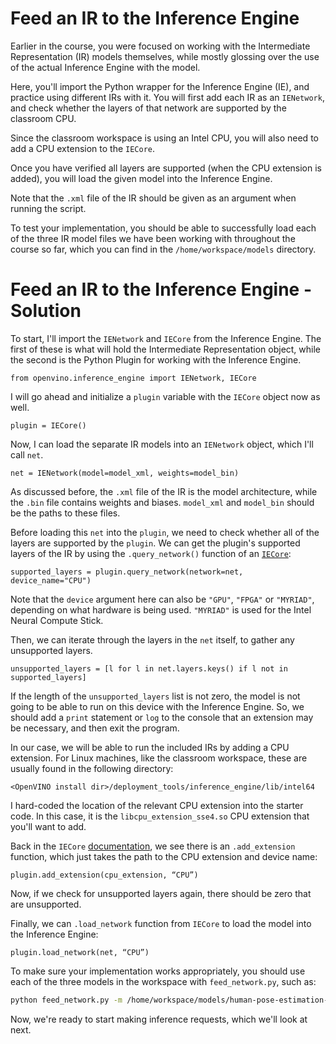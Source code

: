 # Feed an IR to the Inference Engine

Earlier in the course, you were focused on working with the Intermediate Representation (IR)
models themselves, while mostly glossing over the use of the actual Inference Engine with
the model.

Here, you'll import the Python wrapper for the Inference Engine (IE), and practice using 
different IRs with it. You will first add each IR as an `IENetwork`, and check whether the layers 
of that network are supported by the classroom CPU.

Since the classroom workspace is using an Intel CPU, you will also need to add a CPU
extension to the `IECore`.

Once you have verified all layers are supported (when the CPU extension is added),
you will load the given model into the Inference Engine.

Note that the `.xml` file of the IR should be given as an argument when running the script.

To test your implementation, you should be able to successfully load each of the three IR
model files we have been working with throughout the course so far, which you can find in the
`/home/workspace/models` directory.


# Feed an IR to the Inference Engine - Solution

To start, I'll import the `IENetwork` and `IECore` from the Inference Engine. The first of
these is what will hold the Intermediate Representation object, while the second is the 
Python Plugin for working with the Inference Engine.

```
from openvino.inference_engine import IENetwork, IECore
```

I will go ahead and initialize a `plugin` variable with the `IECore` object now as well.

```
plugin = IECore()
```

Now, I can load the separate IR models into an `IENetwork` object, which I'll call `net`.

```
net = IENetwork(model=model_xml, weights=model_bin)
```

As discussed before, the `.xml` file of the IR is the model architecture, while the `.bin` file
contains weights and biases. `model_xml` and `model_bin` should be the paths to these
files.

Before loading this `net` into the `plugin`, we need to check whether all of the layers are
supported by the `plugin`. We can get the plugin's supported layers of the IR by using the
`.query_network()` function of an [`IECore`](https://docs.openvinotoolkit.org/latest/classie__api_1_1IECore.html):

```
supported_layers = plugin.query_network(network=net, device_name="CPU")
```

Note that the `device` argument here can also be `"GPU"`, `"FPGA"` or `"MYRIAD"`, depending
on what hardware is being used. `"MYRIAD"` is used for the Intel Neural Compute Stick.

Then, we can iterate through the layers in the `net` itself, to gather any unsupported layers.

```
unsupported_layers = [l for l in net.layers.keys() if l not in supported_layers]
```

If the length of the `unsupported_layers` list is not zero, the model is not going to be able
to run on this device with the Inference Engine. So, we should add a `print` statement 
or `log` to the console that an extension may be necessary, and then exit the program.

In our case, we will be able to run the included IRs by adding a CPU extension. For Linux
machines, like the classroom workspace, these are usually found in the following directory:
```
<OpenVINO install dir>/deployment_tools/inference_engine/lib/intel64
```

I hard-coded the location of the relevant CPU extension into the starter code. In this case,
it is the `libcpu_extension_sse4.so` CPU extension that you'll want to add.

Back in the `IECore` [documentation](https://docs.openvinotoolkit.org/latest/classie__api_1_1IECore.html),
we see there is an `.add_extension` function, which just takes the path to the CPU
extension and device name:

```
plugin.add_extension(cpu_extension, “CPU”)
```

Now, if we check for unsupported layers again, there should be zero that are unsupported.

Finally, we can  `.load_network` function from `IECore` to load the model into the Inference Engine:

```
plugin.load_network(net, “CPU”)
```

To make sure your implementation works appropriately, you should use each of the three
models in the workspace with `feed_network.py`, such as:

```bash
python feed_network.py -m /home/workspace/models/human-pose-estimation-0001.xml
```

Now, we're ready to start making inference requests, which we'll look at next.
